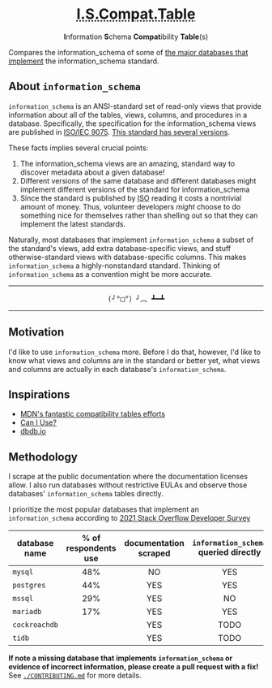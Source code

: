 <h1 align="center">
  <abbr title="Information Schema Compatibility Table">I.S.Compat.Table</abbr>
</h1>
<p align=center><b>I</b>nformation <b>S</b>chema <b>Compat</b>ibility <b>Table</b>(s)</p>

Compares the information_schema of some of [the major databases that implement][implementors] the information_schema standard.

## About `information_schema`

`information_schema` is an ANSI-standard set of read-only views that provide information about all of the tables, views, columns, and procedures in a database.
Specifically, the specification for the information_schema views are published in [ISO/IEC 9075][iso-9075]. [This standard has several versions][version history].

These facts implies several crucial points:

1. The information_schema views are an amazing, standard way to discover metadata about a given database!
1. Different versions of the same database and different databases might implement different versions of the standard for information_schema
1. Since the standard is published by <abbr title="the International Standards Organization">ISO</abbr> reading it costs a nontrivial amount of money.
   Thus, volunteer developers _might_ choose to do something nice for themselves rather than shelling out so that they can implement the latest standards.

Naturally, most databases that implement `information_schema` a subset of the standard's views, add extra database-specific views, and stuff otherwise-standard views with database-specific columns.
This makes `information_schema` a highly-nonstandard standard. Thinking of `information_schema` as a convention might be more accurate.

<hr/>
<p align=center> <span style="font-family: monospace" title="flipping a table (pun intended)"> (╯°□°）╯︵ ┻━┻</span></p>
<hr/>

## Motivation

I'd like to use `information_schema` more. Before I do that, however, I'd like to know what views and columns are in the standard or better yet, what views and columns are actually in each database's `information_schema`.

## Inspirations

- [MDN's fantastic compatibility tables efforts](https://github.com/mdn/browser-compat-data)
- [Can I Use?](https://caniuse.com/ciu/about)
- [dbdb.io](https://dbdb.io)

<!-- https://simonwillison.net/2020/Oct/9/git-scraping/ -->

## Methodology

I scrape at the public documentation where the documentation licenses allow.
I also run databases without restrictive EULAs and observe those databases' `information_schema` tables directly.

I prioritize the most popular databases that implement an `information_schema` according to [2021 Stack Overflow Developer Survey](https://insights.stackoverflow.com/survey/2021#section-most-popular-technologies-databases)

| database name | % of respondents use | documentation scraped | `information_schema` queried directly |
| ------------- | :------------------: | :-------------------: | :-----------------------------------: |
| `mysql`       |         48%          |          NO           |                  YES                  |
| `postgres`    |         44%          |          YES          |                  YES                  |
| `mssql`       |         29%          |          YES          |                  NO                   |
| `mariadb`     |         17%          |          YES          |                  YES                  |
| `cockroachdb` |                      |          YES          |                 TODO                  |
| `tidb`        |                      |          YES          |                 TODO                  |

<!--|       `oracle`       |          13%          |                  NO                   | NO  | -->
<!--|        `db2`         |          2%           |                  NO                   | NO  | -->

  <!-- `presto` -->
  <!-- `materializedb`: very trivial no information_schema (iirc, just tables+columns) -->
  <!-- dolt? -->
  <!-- ksqldb? -->

  <!-- Apache Hive -->
  <!-- your database here! -->

  <!-- commercial databases -->
  <!-- `snowflakedb`? -->
  <!-- `db2`? -->
  <!-- `oracle` via oracle cloud's free tier? -->

**If note a missing database that implements `information_schema` or evidence of incorrect information, please create a pull request with a fix!**
See [`./CONTRIBUTING.md`](./CONTRIBUTING.md) for more details.

<!-- general links -->

[implementors]: https://en.wikipedia.org/wiki/Information_schema#Implementation
[iso-9075]: https://www.iso.org/standard/63555.html
[version history]: https://en.wikipedia.org/wiki/SQL#Standardization_history
